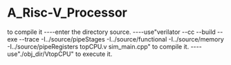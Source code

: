 # A_Risc-V_Processor

to compile it
    ----enter the directory source.
    ----use"verilator --cc --build --exe --trace -I../source/pipeStages -I../source/functional -I../source/memory -I../source/pipeRegisters topCPU.v sim_main.cpp" to compile it.
    ----use"./obj_dir/VtopCPU" to execute it.